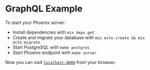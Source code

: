 # GraphQL Example

To start your Phoenix server:

  * Install dependencies with `mix deps.get`
  * Create and migrate your database with `mix ecto.create && mix ecto.migrate`
  * Start PostgreSQL with `make postgres`
  * Start Phoenix endpoint with `make server`

Now you can visit [`localhost:4000`](http://localhost:4000) from your browser.
